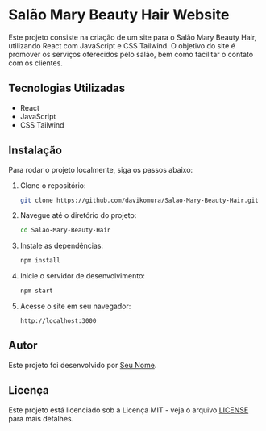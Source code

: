 # Salão Mary Beauty Hair Website

Este projeto consiste na criação de um site para o Salão Mary Beauty Hair, utilizando React com JavaScript e CSS Tailwind. O objetivo do site é promover os serviços oferecidos pelo salão, bem como facilitar o contato com os clientes.

## Tecnologias Utilizadas

- React
- JavaScript
- CSS Tailwind

## Instalação

Para rodar o projeto localmente, siga os passos abaixo:

1. Clone o repositório:
   ```sh
   git clone https://github.com/davikomura/Salao-Mary-Beauty-Hair.git
   ```

2. Navegue até o diretório do projeto:
   ```sh
   cd Salao-Mary-Beauty-Hair
   ```

3. Instale as dependências:
   ```sh
   npm install
   ```

4. Inicie o servidor de desenvolvimento:
   ```sh
   npm start
   ```

5. Acesse o site em seu navegador:
   ```
   http://localhost:3000
   ```
   
## Autor

Este projeto foi desenvolvido por [Seu Nome](https://github.com/davikomura).

## Licença

Este projeto está licenciado sob a Licença MIT - veja o arquivo [LICENSE](LICENSE) para mais detalhes.
